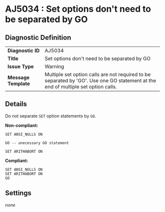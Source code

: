 # AJ5034 : Set options don't need to be separated by GO

## Diagnostic Definition

<table>
  <tr>
    <td class="header"><b>Diagnostic ID</b></td>
    <td>AJ5034</td>
  </tr>
  <tr>
    <td class="header"><b>Title</b></td>
    <td>Set options don't need to be separated by GO</td>
  </tr>
  <tr>
    <td class="header"><b>Issue Type</b></td>
    <td>Warning</td>
  </tr>
  <tr>
    <td class="header"><b>Message Template</b></td>
    <td>Multiple set option calls are not required to be separated by 'GO'. Use one GO statement at the end  of multiple set option calls.</td>
  </tr>
  
</table>

## Details

Do not separate `SET` option statements by `GO`.

**Non-compliant:**

```tsql
SET ANSI_NULLS ON

GO -- unecessary GO statement

SET ARITHABORT ON
```

**Compliant:**

```tsql
SET ANSI_NULLS ON
SET ARITHABORT ON
GO
```


## Settings

*none*

